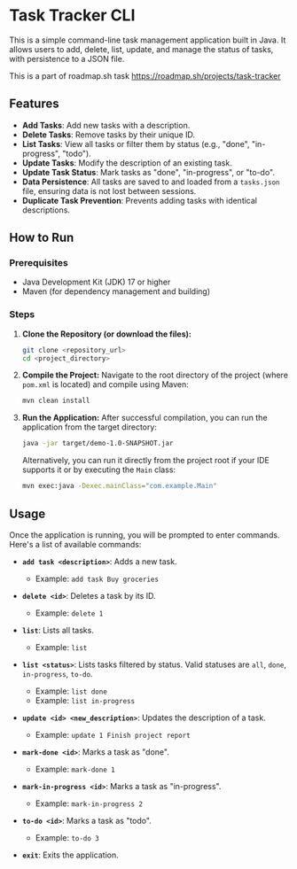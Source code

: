 # Task Tracker CLI

This is a simple command-line task management application built in Java. It allows users to add, delete, list, update, and manage the status of tasks, with persistence to a JSON file.

This is a part of roadmap.sh task https://roadmap.sh/projects/task-tracker

## Features

* **Add Tasks**: Add new tasks with a description.
* **Delete Tasks**: Remove tasks by their unique ID.
* **List Tasks**: View all tasks or filter them by status (e.g., "done", "in-progress", "todo").
* **Update Tasks**: Modify the description of an existing task.
* **Update Task Status**: Mark tasks as "done", "in-progress", or "to-do".
* **Data Persistence**: All tasks are saved to and loaded from a `tasks.json` file, ensuring data is not lost between sessions.
* **Duplicate Task Prevention**: Prevents adding tasks with identical descriptions.

## How to Run

### Prerequisites

* Java Development Kit (JDK) 17 or higher
* Maven (for dependency management and building)

### Steps

1.  **Clone the Repository (or download the files):**
    ```bash
    git clone <repository_url>
    cd <project_directory>
    ```

2.  **Compile the Project:**
    Navigate to the root directory of the project (where `pom.xml` is located) and compile using Maven:
    ```bash
    mvn clean install
    ```

3.  **Run the Application:**
    After successful compilation, you can run the application from the target directory:
    ```bash
    java -jar target/demo-1.0-SNAPSHOT.jar
    ```
    Alternatively, you can run it directly from the project root if your IDE supports it or by executing the `Main` class:
    ```bash
    mvn exec:java -Dexec.mainClass="com.example.Main"
    ```

## Usage

Once the application is running, you will be prompted to enter commands. Here's a list of available commands:

* **`add task <description>`**: Adds a new task.
    * Example: `add task Buy groceries`

* **`delete <id>`**: Deletes a task by its ID.
    * Example: `delete 1`

* **`list`**: Lists all tasks.
    * Example: `list`

* **`list <status>`**: Lists tasks filtered by status. Valid statuses are `all`, `done`, `in-progress`, `to-do`.
    * Example: `list done`
    * Example: `list in-progress`

* **`update <id> <new_description>`**: Updates the description of a task.
    * Example: `update 1 Finish project report`

* **`mark-done <id>`**: Marks a task as "done".
    * Example: `mark-done 1`

* **`mark-in-progress <id>`**: Marks a task as "in-progress".
    * Example: `mark-in-progress 2`

* **`to-do <id>`**: Marks a task as "todo".
    * Example: `to-do 3`

* **`exit`**: Exits the application.
